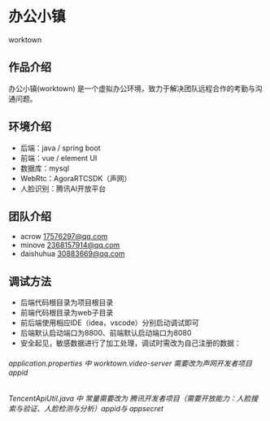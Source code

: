# 办公小镇
worktown
## 作品介绍
 办公小镇(worktown) 是一个虚拟办公环境，致力于解决团队远程合作的考勤与沟通问题。
## 环境介绍
* 后端：java / spring boot
* 前端：vue / element UI
* 数据库：mysql
* WebRtc：AgoraRTCSDK（声网）
* 人脸识别：腾讯AI开放平台
## 团队介绍
* acrow 17576297@qq.com
* minove 2368157914@qq.com
* daishuhua 30883669@qq.com
## 调试方法
* 后端代码根目录为项目根目录
* 前端代码根目录为web子目录
* 前后端使用相应IDE（idea，vscode）分别启动调试即可
* 后端默认启动端口为8800、前端默认启动端口为8080
* 安全起见，敏感数据进行了加工处理，调试时需改为自己注册的数据：

###### application.properties 中 worktown.video-server 需要改为声网开发者项目appid

###### TencentApiUtil.java 中 常量需要改为 腾讯开发者项目（需要开放能力：人脸搜索与验证、人脸检测与分析）appid与 appsecret

